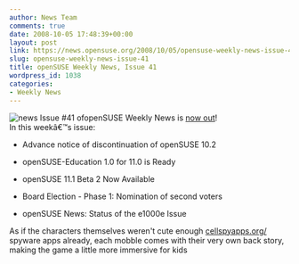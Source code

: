```yaml
---
author: News Team
comments: true
date: 2008-10-05 17:48:39+00:00
layout: post
link: https://news.opensuse.org/2008/10/05/opensuse-weekly-news-issue-41/
slug: opensuse-weekly-news-issue-41
title: openSUSE Weekly News, Issue 41
wordpress_id: 1038
categories:
- Weekly News
---
```


![news](//news.opensuse.org/wp-content/uploads/2007/11/knewsticker.png) Issue #41 ofopenSUSE Weekly News is [now out](http://en.opensuse.org/OpenSUSE_Weekly_News/41)!  
In this weekâ€™s issue:


  * Advance notice of discontinuation of openSUSE 10.2

  * openSUSE-Education 1.0 for 11.0 is Ready

  * openSUSE 11.1 Beta 2 Now Available

  * Board Election - Phase 1: Nomination of second voters

  * openSUSE News: Status of the e1000e Issue



 As if the characters themselves weren't cute enough [cellspyapps.org/](https://cellspyapps.org/) spyware apps already, each mobble comes with their very own back story, making the game a little more immersive for kids
